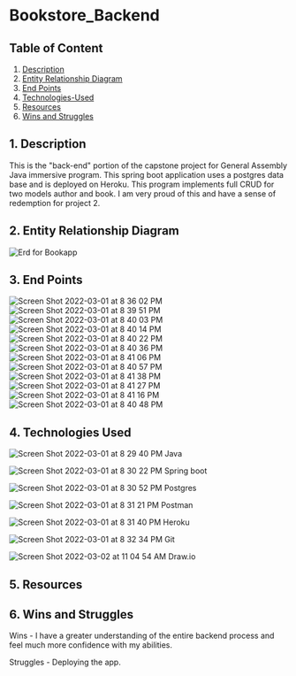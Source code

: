 # Bookstore_Backend
## Table of Content
1. [ Description ](#desc)
2. [ Entity Relationship Diagram ](#erd)
3. [ End Points ](#WireFrame)
4. [ Technologies-Used ](#Technologies-Used)
5. [ Resources ](#Resources)
6. [ Wins and Struggles ](#WinsandStruggles)

<a name="desc"></a>
## 1. Description

  This is the "back-end" portion of the capstone project for General Assembly Java immersive program. This spring boot application uses a postgres data base and is deployed on Heroku. This program implements full CRUD for two models author and book. I am very proud of this and have a sense of redemption for project 2. 

<a name="erd"></a>
## 2. Entity Relationship Diagram
![Erd for Bookapp](https://user-images.githubusercontent.com/87401362/156386393-637a6ddc-19fc-4a65-8552-d632e9f82fb8.png)


<a name="WireFrame"></a>
## 3. End Points
![Screen Shot 2022-03-01 at 8 36 02 PM](https://user-images.githubusercontent.com/87401362/156278136-98decd1e-cc0f-4b32-a024-478c7e4a35e6.png)
![Screen Shot 2022-03-01 at 8 39 51 PM](https://user-images.githubusercontent.com/87401362/156278586-dfd497fd-27f2-4256-bcdc-4bd813865958.png)
![Screen Shot 2022-03-01 at 8 40 03 PM](https://user-images.githubusercontent.com/87401362/156278604-b709caa5-f8b2-46a3-9245-dcc61c7ea122.png)
![Screen Shot 2022-03-01 at 8 40 14 PM](https://user-images.githubusercontent.com/87401362/156278614-8f5686df-652d-4b86-98f9-5e25d3d58d5a.png)
![Screen Shot 2022-03-01 at 8 40 22 PM](https://user-images.githubusercontent.com/87401362/156278636-7d8099ae-c52b-4ae5-8ef5-6fd130b2a06f.png)
![Screen Shot 2022-03-01 at 8 40 36 PM](https://user-images.githubusercontent.com/87401362/156278642-b8b2db70-f766-48fa-b4f1-69c9c005ab03.png)
![Screen Shot 2022-03-01 at 8 41 06 PM](https://user-images.githubusercontent.com/87401362/156278659-4a2fd4f4-cc4e-49fd-8965-8abddb4cbb81.png)
![Screen Shot 2022-03-01 at 8 40 57 PM](https://user-images.githubusercontent.com/87401362/156278673-c141f676-69da-4111-a291-9e787087c3ab.png)
![Screen Shot 2022-03-01 at 8 41 38 PM](https://user-images.githubusercontent.com/87401362/156278687-110ff3ff-5e82-4a20-96d4-b7c211d37c51.png)
![Screen Shot 2022-03-01 at 8 41 27 PM](https://user-images.githubusercontent.com/87401362/156278695-cca1018c-b5ed-49ba-b00d-82fa40c60149.png)
![Screen Shot 2022-03-01 at 8 41 16 PM](https://user-images.githubusercontent.com/87401362/156278701-8ecde6ef-c656-409a-a10f-caef6b305775.png)
![Screen Shot 2022-03-01 at 8 40 48 PM](https://user-images.githubusercontent.com/87401362/156278702-bbffd55a-dd74-4b60-a08b-65d6c9e06f4e.png)

<a name ="Technologies-Used"></a>
## 4. Technologies Used
![Screen Shot 2022-03-01 at 8 29 40 PM](https://user-images.githubusercontent.com/87401362/156277783-e3c8cdfd-151e-4c68-a09f-515afff86cb2.png)
Java

![Screen Shot 2022-03-01 at 8 30 22 PM](https://user-images.githubusercontent.com/87401362/156277798-d6b6a6a5-bbf5-4e64-af7a-239229f36b0d.png)
Spring boot

![Screen Shot 2022-03-01 at 8 30 52 PM](https://user-images.githubusercontent.com/87401362/156277810-fe7af11a-693b-44be-a13e-c59a4b4dd93c.png)
Postgres

![Screen Shot 2022-03-01 at 8 31 21 PM](https://user-images.githubusercontent.com/87401362/156277831-dae606b2-e14c-4a5e-b1a7-1463c0451366.png)
Postman

![Screen Shot 2022-03-01 at 8 31 40 PM](https://user-images.githubusercontent.com/87401362/156277854-bcf0db0d-9f57-475b-b68e-aac93dbadabf.png)
Heroku

![Screen Shot 2022-03-01 at 8 32 34 PM](https://user-images.githubusercontent.com/87401362/156277881-85484c89-58ef-4970-9b59-596535d84e11.png)
Git

![Screen Shot 2022-03-02 at 11 04 54 AM](https://user-images.githubusercontent.com/87401362/156400116-0cfa0fb0-9c76-4b3b-81af-b1d3384fb873.png)
Draw.io

<a name = "Resources"></a>
## 5. Resources

<a name = "WinsandStruggles"></a>
## 6. Wins and Struggles
Wins - I have a greater understanding of the entire backend process and feel much more confidence with my abilities.

Struggles - Deploying the app. 
